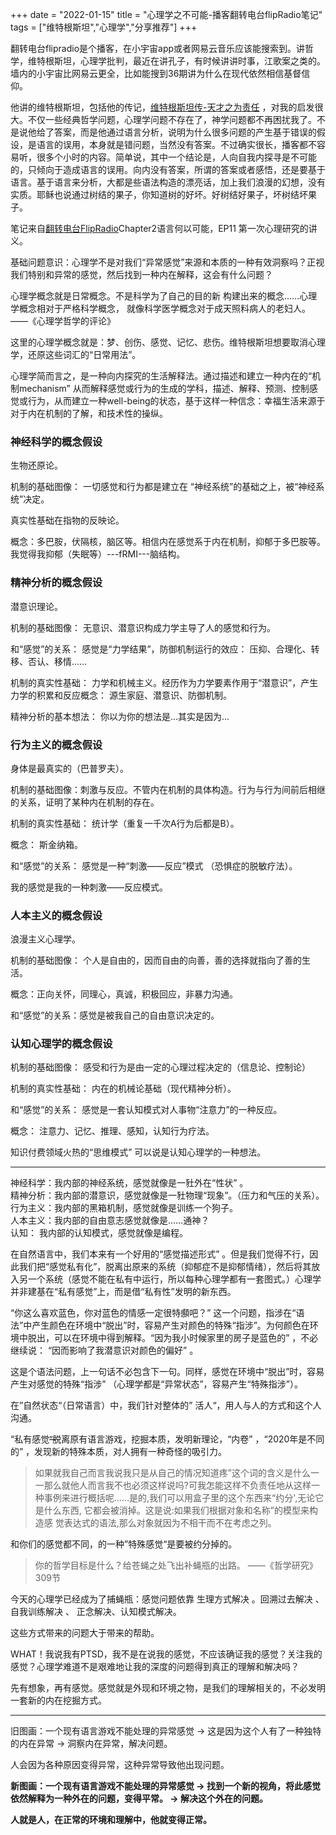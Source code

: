 +++ 
date = "2022-01-15"
title = "心理学之不可能-播客翻转电台flipRadio笔记"
tags = ["维特根斯坦","心理学","分享推荐"]
+++

翻转电台flipradio是个播客，在小宇宙app或者网易云音乐应该能搜索到。讲哲学，维特根斯坦，心理学批判，最近在讲孔子，有时候讲讲时事，江歌案之类的。墙内的小宇宙比网易云更全，比如能搜到36期讲为什么在现代依然相信基督信仰。

他讲的维特根斯坦，包括他的传记，[维特根斯坦传-天才之为责任](https://book.douban.com/subject/6152040/) ，对我的启发很大。不仅一些经典哲学问题，心理学问题不存在了，神学问题都不再困扰我了。不是说他给了答案，而是他通过语言分析，说明为什么很多问题的产生基于错误的假设，是语言的误用，本身就是错问题，当然没有答案。不过确实很长，播客都不容易听，很多个小时的内容。简单说，其中一个结论是，人向自我内探寻是不可能的，只倾向于造成语言的误用。向内没有答案，所谓的答案或者感悟，还是要基于语言。基于语言来分析，大都是些语法构造的漂亮话，加上我们浪漫的幻想，没有实质。耶稣也说通过树结的果子，你知道树的好坏。好树结好果子，坏树结坏果子。

笔记来自[翻转电台FlipRadio](https://open.spotify.com/show/6O2YwvuGpP2y17SpC8MM5s)Chapter2语言何以可能，EP11 第一次心理研究的讲义。

基础问题意识：⼼理学不是对我们“异常感觉”来源和本质的⼀种有效洞察吗？正视我们特别和异常的感觉，然后找到⼀种内在解释，这会有什么问题？

心理学概念就是日常概念。不是科学为了自己的目的新
构建出来的概念……心理学概念相对于严格科学概念，
就像科学医学概念对于成天照料病人的老妇人。 
——《心理学哲学的评论》

这里的心理学概念就是：梦、创伤、感觉、记忆、悲伤。维特根斯坦想要取消心理学，还原这些词汇的“日常用法”。

心理学简而言之，是一种向内探究的生活解释法。通过描述和建立一种内在的“机制mechanism” 
从而解释感觉或行为的生成的学科，描述、解释、预测、控制感觉或行为，从而建立一种well-being的状态，基于这样一种信念：幸福生活来源于对于内在机制的了解，和技术性的操纵。

### 神经科学的概念假设
生物还原论。

机制的基础图像： 一切感觉和行为都是建立在 
“神经系统”的基础之上，被“神经系统”决定。

真实性基础在指物的反映论。

概念：多巴胺，伏隔核，脑区等。相信内在感觉系于内在机制，抑郁于多巴胺等。我觉得我抑郁（失眠等）---fRMI---脑结构。

### 精神分析的概念假设
潜意识理论。

机制的基础图像： 无意识、潜意识构成力学主导了人的感觉和行为。

和“感觉”的关系： 感觉是“力学结果”，防御机制运行的效应： 压抑、合理化、转移、否认、移情……

机制的真实性基础： 力学和机械主义。经历作为力学要素作用于“潜意识”，产生力学的积累和反应概念： 源生家庭、潜意识、防御机制。

精神分析的基本想法： 你以为你的想法是…其实是因为...

### 行为主义的概念假设
身体是最真实的（巴普罗夫）。

机制的基础图像：刺激与反应。不管内在机制的具体构造。行为与行为间前后相继的关系，证明了某种内在机制的存在。

机制的真实性基础： 统计学（重复一千次A行为后都是B）。

概念： 斯金纳箱。

和“感觉”的关系： 感觉是一种“刺激——反应”模式 
（恐惧症的脱敏疗法）。

我的感觉是我的一种刺激——反应模式。

### 人本主义的概念假设
浪漫主义心理学。

机制的基础图像： 
个人是自由的，因而自由的向善，善的选择就指向了善的生活。

概念：正向关怀，同理心，真诚，积极回应，非暴力沟通。

和“感觉”的关系：感觉是被我自己的自由意识决定的。

### 认知心理学的概念假设
机制的基础图像： 感受和行为是由一定的心理过程决定的（信息论、控制论）

机制的真实性基础： 内在的机械论基础（现代精神分析）。

和“感觉”的关系： 感觉是一套认知模式对人事物“注意力”的一种反应。

概念： 
注意力、记忆、推理、感知，认知行为疗法。

知识付费领域火热的“思维模式” 可以说是认知心理学的一种想法。

---
神经科学：我内部的神经系统，感觉就像是一䝅外在“性状” 。  
精神分析：我内部的潜意识，感觉就像是一䝅物理“现象”。（压力和气压的关系）。   
行为主义：我内部的黑箱机制，感觉就像是训练一个狗子。  
人本主义：我内部的自由意志感觉就像是……通神？   
认知： 我内部的认知模式，感觉就像是编程。

在自然语言中，我们本来有一个好用的“感觉描述形式” 。但是我们觉得不行，因此我们把“感觉私有化”，脱离出原来的系统（抑郁症不是抑郁情绪），然后将其放入另一个系统（感觉不能在私有中运行，所以每种心理学都有一套图式。）心理学并非建基在“私有感觉”上，而是借“私有性”发明的新东西。

“你这么喜欢蓝色，你对蓝色的情感一定很特䫲吧？” 这一个问题，指涉在“语法”中产生颜色在环境中“脱出”时，容易产生对颜色的特殊“指涉”。为何颜色在环境中脱出，可以在环境中得到解释。“因为我小时候家里的房子是蓝色的” ，不必继续说： “因而影响了我潜意识对颜色的偏好” 。

这是个语法问题，上一句话不必包含下一句。同样，感觉在环境中“脱出”时，容易产生对感觉的特殊“指涉” （心理学都是“异常状态”，容易产生“特殊指涉”）。

在”自然状态“（日常语言）中，我们针对整体的”
活人“，用人与人的方式和这个人沟通。

“私有感觉”̶̶脱离原有语言游戏，挖掘本质，发明新理论，“内卷” ，“2020年是不同的” ，发现新的特殊本质，对人拥有一种奇怪的吸引力。

> 如果就我⾃⼰⽽⾔我说我只是从⾃⼰的情况知道疼”这个词的含义是什么⼀⼀那么就他⼈⽽⾔我不也必须这样说吗?可我怎能这样不负责任地从这样⼀种事例来进⾏概括呢……是的,我们可以⽤盒⼦⾥的这个东⻄来“约分',⽆论它是什么东⻄, 它都会被消掉。这是说:如果我们根据对象和名称”的模型来构造感
觉表达式的语法,那么对象就因为不相⼲⽽不在考虑之列。

和你们的感觉都不同，的一种”特殊感觉“是要被约分掉的。

> 你的哲学⽬标是什么？给苍蝇之处⻜出补蝇瓶的出路。  ——《哲学研究》309节

今天的心理学已经成为了捕蝇瓶：感觉问题依靠 
生理方式解决 。回溯过去解决 、自我训练解决 、
正念解决、认知模式解决。

这些方式带来的问题大于带来的帮助。

WHAT！我说我有PTSD，我不是在说我的感觉，不应该确证我的感觉？关注我的感觉？心理学难道不是艰难地让我的深度的问题得到真正的理解和解决吗？

先有想象，再有感觉。感觉就是外现和环境之物，是我们的理解相关的，不必发明一套新的内在挖掘方式。

---

旧图画：一个现有语言游戏不能处理的异常感觉 -> 这是因为这个人有了一种独特的内在异常 -> 洞察内在异常，解决问题。

人会因为各种原因变得异常，这种异常导致他出现问题。

**新图画：一个现有语言游戏不能处理的异常感觉 -> 找到一个新的视角，将此感觉依然解释为一种外在的问题，变得平常。 -> 解决这个外在的问题。**

**人就是人，在正常的环境和理解中，他就变得正常。**
